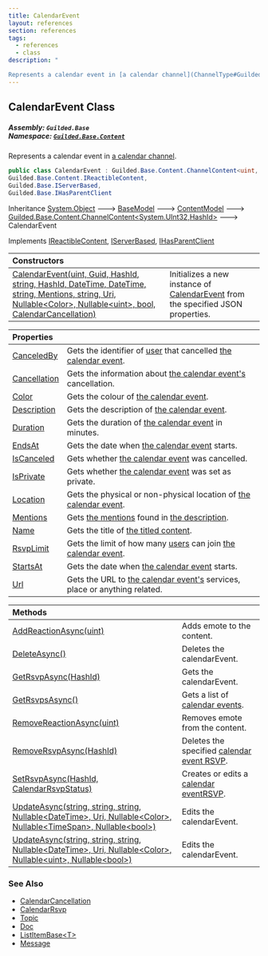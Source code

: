 ```yaml
---
title: CalendarEvent
layout: references
section: references
tags:
  - references
  - class
description: "

Represents a calendar event in [a calendar channel](ChannelType#Guilded.Base.Servers.ChannelType.Calendar 'Guilded.Base.Servers.ChannelType.Calendar')."
---
```


## CalendarEvent Class
##### **Assembly:** `Guilded.Base`<br/>**Namespace:** [`Guilded.Base.Content`](Guilded.Base.Content 'Guilded.Base.Content')

Represents a calendar event in [a calendar channel](ChannelType#Guilded.Base.Servers.ChannelType.Calendar 'Guilded.Base.Servers.ChannelType.Calendar').

```csharp
public class CalendarEvent : Guilded.Base.Content.ChannelContent<uint, Guilded.Base.HashId>,
Guilded.Base.Content.IReactibleContent,
Guilded.Base.IServerBased,
Guilded.Base.IHasParentClient
```

Inheritance [System.Object](https://docs.microsoft.com/en-us/dotnet/api/System.Object 'System.Object') &#129106; [BaseModel](BaseModel 'Guilded.Base.BaseModel') &#129106; [ContentModel](ContentModel 'Guilded.Base.ContentModel') &#129106; [Guilded.Base.Content.ChannelContent&lt;](ChannelContent_TId,TServer_ 'Guilded.Base.Content.ChannelContent<TId,TServer>')[System.UInt32](https://docs.microsoft.com/en-us/dotnet/api/System.UInt32 'System.UInt32')[,](ChannelContent_TId,TServer_ 'Guilded.Base.Content.ChannelContent<TId,TServer>')[HashId](HashId 'Guilded.Base.HashId')[&gt;](ChannelContent_TId,TServer_ 'Guilded.Base.Content.ChannelContent<TId,TServer>') &#129106; CalendarEvent

Implements [IReactibleContent](IReactibleContent 'Guilded.Base.Content.IReactibleContent'), [IServerBased](IServerBased 'Guilded.Base.IServerBased'), [IHasParentClient](IHasParentClient 'Guilded.Base.IHasParentClient')

| Constructors | |
| :--- | :--- |
| [CalendarEvent(uint, Guid, HashId, string, HashId, DateTime, DateTime, string, Mentions, string, Uri, Nullable&lt;Color&gt;, Nullable&lt;uint&gt;, bool, CalendarCancellation)](CalendarEvent.CalendarEvent(uint,Guid,HashId,string,HashId,DateTime,DateTime,string,Mentions,string,Uri,Nullable_Color_,Nullable_uint_,bool,CalendarCancellation) 'Guilded.Base.Content.CalendarEvent.CalendarEvent(uint, Guid, Guilded.Base.HashId, string, Guilded.Base.HashId, System.DateTime, System.DateTime, string, Guilded.Base.Content.Mentions, string, Uri, System.Nullable<Color>, System.Nullable<uint>, bool, Guilded.Base.Content.CalendarCancellation)') | Initializes a new instance of [CalendarEvent](CalendarEvent 'Guilded.Base.Content.CalendarEvent') from the specified JSON properties. |

| Properties | |
| :--- | :--- |
| [CanceledBy](CalendarEvent.CanceledBy 'Guilded.Base.Content.CalendarEvent.CanceledBy') | Gets the identifier of [user](User 'Guilded.Base.Users.User') that cancelled [the calendar event](CalendarEvent 'Guilded.Base.Content.CalendarEvent'). |
| [Cancellation](CalendarEvent.Cancellation 'Guilded.Base.Content.CalendarEvent.Cancellation') | Gets the information about [the calendar event's](CalendarEvent 'Guilded.Base.Content.CalendarEvent') cancellation. |
| [Color](CalendarEvent.Color 'Guilded.Base.Content.CalendarEvent.Color') | Gets the colour of [the calendar event](CalendarEvent 'Guilded.Base.Content.CalendarEvent'). |
| [Description](CalendarEvent.Description 'Guilded.Base.Content.CalendarEvent.Description') | Gets the description of [the calendar event](CalendarEvent 'Guilded.Base.Content.CalendarEvent'). |
| [Duration](CalendarEvent.Duration 'Guilded.Base.Content.CalendarEvent.Duration') | Gets the duration of [the calendar event](CalendarEvent 'Guilded.Base.Content.CalendarEvent') in minutes. |
| [EndsAt](CalendarEvent.EndsAt 'Guilded.Base.Content.CalendarEvent.EndsAt') | Gets the date when [the calendar event](CalendarEvent 'Guilded.Base.Content.CalendarEvent') starts. |
| [IsCanceled](CalendarEvent.IsCanceled 'Guilded.Base.Content.CalendarEvent.IsCanceled') | Gets whether [the calendar event](CalendarEvent 'Guilded.Base.Content.CalendarEvent') was cancelled. |
| [IsPrivate](CalendarEvent.IsPrivate 'Guilded.Base.Content.CalendarEvent.IsPrivate') | Gets whether [the calendar event](CalendarEvent 'Guilded.Base.Content.CalendarEvent') was set as private. |
| [Location](CalendarEvent.Location 'Guilded.Base.Content.CalendarEvent.Location') | Gets the physical or non-physical location of [the calendar event](CalendarEvent 'Guilded.Base.Content.CalendarEvent'). |
| [Mentions](CalendarEvent.Mentions 'Guilded.Base.Content.CalendarEvent.Mentions') | Gets [the mentions](Mentions 'Guilded.Base.Content.Mentions') found in [the description](CalendarEvent.Description 'Guilded.Base.Content.CalendarEvent.Description'). |
| [Name](CalendarEvent.Name 'Guilded.Base.Content.CalendarEvent.Name') | Gets the title of [the titled content](CalendarEvent 'Guilded.Base.Content.CalendarEvent'). |
| [RsvpLimit](CalendarEvent.RsvpLimit 'Guilded.Base.Content.CalendarEvent.RsvpLimit') | Gets the limit of how many [users](User 'Guilded.Base.Users.User') can join [the calendar event](CalendarEvent 'Guilded.Base.Content.CalendarEvent'). |
| [StartsAt](CalendarEvent.StartsAt 'Guilded.Base.Content.CalendarEvent.StartsAt') | Gets the date when [the calendar event](CalendarEvent 'Guilded.Base.Content.CalendarEvent') starts. |
| [Url](CalendarEvent.Url 'Guilded.Base.Content.CalendarEvent.Url') | Gets the URL to [the calendar event's](CalendarEvent 'Guilded.Base.Content.CalendarEvent') services, place or anything related. |

| Methods | |
| :--- | :--- |
| [AddReactionAsync(uint)](CalendarEvent.AddReactionAsync(uint) 'Guilded.Base.Content.CalendarEvent.AddReactionAsync(uint)') | Adds emote to the content. |
| [DeleteAsync()](CalendarEvent.DeleteAsync() 'Guilded.Base.Content.CalendarEvent.DeleteAsync()') | Deletes the calendarEvent. |
| [GetRsvpAsync(HashId)](CalendarEvent.GetRsvpAsync(HashId) 'Guilded.Base.Content.CalendarEvent.GetRsvpAsync(Guilded.Base.HashId)') | Gets the calendarEvent. |
| [GetRsvpsAsync()](CalendarEvent.GetRsvpsAsync() 'Guilded.Base.Content.CalendarEvent.GetRsvpsAsync()') | Gets a list of [calendar events](CalendarEvent 'Guilded.Base.Content.CalendarEvent'). |
| [RemoveReactionAsync(uint)](CalendarEvent.RemoveReactionAsync(uint) 'Guilded.Base.Content.CalendarEvent.RemoveReactionAsync(uint)') | Removes emote from the content. |
| [RemoveRsvpAsync(HashId)](CalendarEvent.RemoveRsvpAsync(HashId) 'Guilded.Base.Content.CalendarEvent.RemoveRsvpAsync(Guilded.Base.HashId)') | Deletes the specified [calendar event RSVP](CalendarRsvp 'Guilded.Base.Content.CalendarRsvp'). |
| [SetRsvpAsync(HashId, CalendarRsvpStatus)](CalendarEvent.SetRsvpAsync(HashId,CalendarRsvpStatus) 'Guilded.Base.Content.CalendarEvent.SetRsvpAsync(Guilded.Base.HashId, Guilded.Base.Content.CalendarRsvpStatus)') | Creates or edits a [calendar event](CalendarEvent 'Guilded.Base.Content.CalendarEvent')[RSVP](CalendarRsvp 'Guilded.Base.Content.CalendarRsvp'). |
| [UpdateAsync(string, string, string, Nullable&lt;DateTime&gt;, Uri, Nullable&lt;Color&gt;, Nullable&lt;TimeSpan&gt;, Nullable&lt;bool&gt;)](CalendarEvent.UpdateAsync(string,string,string,Nullable_DateTime_,Uri,Nullable_Color_,Nullable_TimeSpan_,Nullable_bool_) 'Guilded.Base.Content.CalendarEvent.UpdateAsync(string, string, string, System.Nullable<System.DateTime>, Uri, System.Nullable<Color>, System.Nullable<TimeSpan>, System.Nullable<bool>)') | Edits the calendarEvent. |
| [UpdateAsync(string, string, string, Nullable&lt;DateTime&gt;, Uri, Nullable&lt;Color&gt;, Nullable&lt;uint&gt;, Nullable&lt;bool&gt;)](CalendarEvent.UpdateAsync(string,string,string,Nullable_DateTime_,Uri,Nullable_Color_,Nullable_uint_,Nullable_bool_) 'Guilded.Base.Content.CalendarEvent.UpdateAsync(string, string, string, System.Nullable<System.DateTime>, Uri, System.Nullable<Color>, System.Nullable<uint>, System.Nullable<bool>)') | Edits the calendarEvent. |

### See Also
- [CalendarCancellation](CalendarCancellation 'Guilded.Base.Content.CalendarCancellation')
- [CalendarRsvp](CalendarRsvp 'Guilded.Base.Content.CalendarRsvp')
- [Topic](Topic 'Guilded.Base.Content.Topic')
- [Doc](Doc 'Guilded.Base.Content.Doc')
- [ListItemBase&lt;T&gt;](ListItemBase_T_ 'Guilded.Base.Content.ListItemBase<T>')
- [Message](Message 'Guilded.Base.Content.Message')